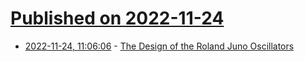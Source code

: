 # [Published on 2022-11-24](index.md)

* [2022-11-24, 11:06:06](https://news.ycombinator.com/item?id=33729957) - [The Design of the Roland Juno Oscillators](https://blog.thea.codes/the-design-of-the-juno-dco/)
